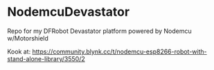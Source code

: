 # NodemcuDevastator
Repo for my DFRobot Devastator platform powered by Nodemcu w/Motorshield


Kook at:
https://community.blynk.cc/t/nodemcu-esp8266-robot-with-stand-alone-library/3550/2
